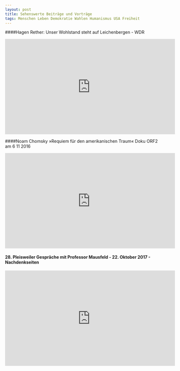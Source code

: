 ```yaml
---
layout: post
title: Sehenswerte Beiträge und Vorträge
tags: Menschen Leben Demokratie Wahlen Humanismus USA Freiheit
---
```

####Hagen Rether: Unser Wohlstand steht auf Leichenbergen - WDR

<iframe width="560" height="315" src="https://www.youtube.com/embed/kDV29Kkc-LA" frameborder="0" allowfullscreen></iframe>


####Noam Chomsky »Requiem für den amerikanischen Traum« Doku ORF2 am 6 11 2016

<iframe width="560" height="315" src="https://www.youtube.com/embed/T2LfL-Ez6O4" frameborder="0" allowfullscreen></iframe>


#### 28. Pleisweiler Gespräche mit Professor Mausfeld - 22. Oktober 2017 - Nachdenkseiten

<iframe width="560" height="315" src="https://www.youtube.com/embed/aK1eUnfcK4Q" frameborder="0" allowfullscreen></iframe>
